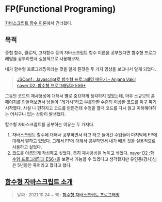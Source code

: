 # FP(Functional Programing)

[자바스크립트 함수 이론](../javascript_theory/7function/function.md)에서 건너왔다.

## 목적

중첩 함수, 클로저, 고차함수 등의 자바스크립트 함수 이론을 공부했다면 함수형 프로그래밍을 공부하면서 실용적으로 사용해보자.

내가 함수형 프로그래밍이라는 것을 알게 된것은 두 가지 영상을 보고나서 알게 되었다.

> [JSConf : Javascript로 함수형 프로그래밍 배우기 - Anjana Vakil](https://www.youtube.com/watch?v=e-5obm1G_FY)  
> [naver D2 :함수형 프로그래밍과 ES6+](https://www.youtube.com/watch?v=4sO0aWTd3yc)

그동안 코드의 재사용성에 대해서 별로 중요하게 생각하지 않았는데, 아주 소규모의 홈페이지를 만들어보면서 남들이 "레거시"라고 부를만한 수준의 이상한 코드를 마구 짜기 시작했다. 사실 나 편하자고 코드를 만든건데 수정을 할때 코드를 다시 읽고 이해해야하는 어처구니 없는 상황이 발생했다.

함수형 자바스크립트를 공부하는 이유는 두 가지다.

1. 자바스크립트 함수에 대해서 공부하면서 타고 타고 들어간 수업들이 마지막에 FP에 대해서 말하고 있었다. 그래서 FP에 대해서 공부하면서 내가 배운 것을 실용적으로 사용하고 싶었다.
2. 코드를 아름답게 작성하고 싶었다. 특히 재사용성을 높이고 싶었다. [naver D2 :함수형 프로그래밍과 ES6+](https://www.youtube.com/watch?v=4sO0aWTd3yc)을 보면서 가능할 수 있겠다고 생각했지만 유인동(강사)님은 5년동안 죽어라고 팠다고 했다.

## [함수형 자바스크립트 소개](./ch1/introduce_fp.md)

> 날짜 : 2021.10.24 ~
> 책 : [함수형 자바스크립트 프로그래밍](http://www.yes24.com/Product/Goods/56885507)

